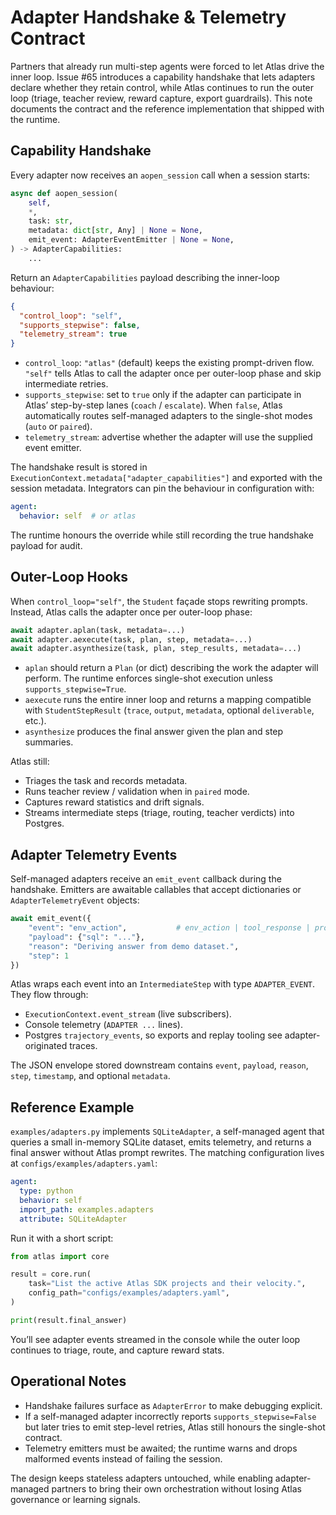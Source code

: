 # Adapter Handshake & Telemetry Contract

Partners that already run multi-step agents were forced to let Atlas drive the inner loop. Issue #65 introduces a capability handshake that lets adapters declare whether they retain control, while Atlas continues to run the outer loop (triage, teacher review, reward capture, export guardrails). This note documents the contract and the reference implementation that shipped with the runtime.

## Capability Handshake

Every adapter now receives an `aopen_session` call when a session starts:

```python
async def aopen_session(
    self,
    *,
    task: str,
    metadata: dict[str, Any] | None = None,
    emit_event: AdapterEventEmitter | None = None,
) -> AdapterCapabilities:
    ...
```

Return an `AdapterCapabilities` payload describing the inner-loop behaviour:

```json
{
  "control_loop": "self",
  "supports_stepwise": false,
  "telemetry_stream": true
}
```

- `control_loop`: `"atlas"` (default) keeps the existing prompt-driven flow. `"self"` tells Atlas to call the adapter once per outer-loop phase and skip intermediate retries.
- `supports_stepwise`: set to `true` only if the adapter can participate in Atlas’ step-by-step lanes (`coach` / `escalate`). When `false`, Atlas automatically routes self-managed adapters to the single-shot modes (`auto` or `paired`).
- `telemetry_stream`: advertise whether the adapter will use the supplied event emitter.

The handshake result is stored in `ExecutionContext.metadata["adapter_capabilities"]` and exported with the session metadata. Integrators can pin the behaviour in configuration with:

```yaml
agent:
  behavior: self  # or atlas
```

The runtime honours the override while still recording the true handshake payload for audit.

## Outer-Loop Hooks

When `control_loop="self"`, the `Student` façade stops rewriting prompts. Instead, Atlas calls the adapter once per outer-loop phase:

```python
await adapter.aplan(task, metadata=...)
await adapter.aexecute(task, plan, step, metadata=...)
await adapter.asynthesize(task, plan, step_results, metadata=...)
```

- `aplan` should return a `Plan` (or dict) describing the work the adapter will perform. The runtime enforces single-shot execution unless `supports_stepwise=True`.
- `aexecute` runs the entire inner loop and returns a mapping compatible with `StudentStepResult` (`trace`, `output`, `metadata`, optional `deliverable`, etc.).
- `asynthesize` produces the final answer given the plan and step summaries.

Atlas still:
- Triages the task and records metadata.
- Runs teacher review / validation when in `paired` mode.
- Captures reward statistics and drift signals.
- Streams intermediate steps (triage, routing, teacher verdicts) into Postgres.

## Adapter Telemetry Events

Self-managed adapters receive an `emit_event` callback during the handshake. Emitters are awaitable callables that accept dictionaries or `AdapterTelemetryEvent` objects:

```python
await emit_event({
    "event": "env_action",           # env_action | tool_response | progress | error
    "payload": {"sql": "..."},
    "reason": "Deriving answer from demo dataset.",
    "step": 1
})
```

Atlas wraps each event into an `IntermediateStep` with type `ADAPTER_EVENT`. They flow through:
- `ExecutionContext.event_stream` (live subscribers).
- Console telemetry (`ADAPTER ...` lines).
- Postgres `trajectory_events`, so exports and replay tooling see adapter-originated traces.

The JSON envelope stored downstream contains `event`, `payload`, `reason`, `step`, `timestamp`, and optional `metadata`.

## Reference Example

`examples/adapters.py` implements `SQLiteAdapter`, a self-managed agent that queries a small in-memory SQLite dataset, emits telemetry, and returns a final answer without Atlas prompt rewrites. The matching configuration lives at `configs/examples/adapters.yaml`:

```yaml
agent:
  type: python
  behavior: self
  import_path: examples.adapters
  attribute: SQLiteAdapter
```

Run it with a short script:

```python
from atlas import core

result = core.run(
    task="List the active Atlas SDK projects and their velocity.",
    config_path="configs/examples/adapters.yaml",
)

print(result.final_answer)
```

You’ll see adapter events streamed in the console while the outer loop continues to triage, route, and capture reward stats.

## Operational Notes

- Handshake failures surface as `AdapterError` to make debugging explicit.
- If a self-managed adapter incorrectly reports `supports_stepwise=False` but later tries to emit step-level retries, Atlas still honours the single-shot contract.
- Telemetry emitters must be awaited; the runtime warns and drops malformed events instead of failing the session.

The design keeps stateless adapters untouched, while enabling adapter-managed partners to bring their own orchestration without losing Atlas governance or learning signals.
